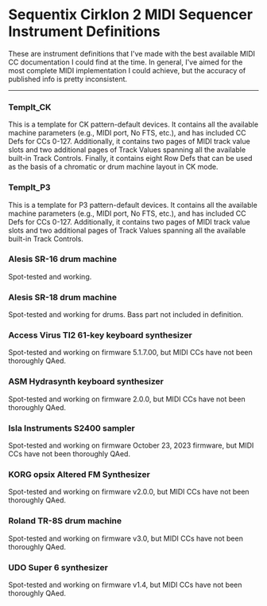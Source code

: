 <h1>Sequentix Cirklon 2 MIDI Sequencer Instrument Definitions</h1>

<p>These are instrument definitions that I've made with the best available MIDI CC documentation I could find at the time. In general, I've aimed for the most complete MIDI implementation I could achieve, but the accuracy of published info is pretty inconsistent.</p>

<hr>

<h3>Templt_CK</h3>

<p>This is a template for CK pattern-default devices. It contains all the available machine parameters (e.g., MIDI port, No FTS, etc.), and has included CC Defs for CCs 0-127. Additionally, it contains two pages of MIDI track value slots and two additional pages of Track Values spanning all the available built-in Track Controls. Finally, it contains eight Row Defs that can be used as the basis of a chromatic or drum machine layout in CK mode.</p>

<h3>Templt_P3</h3>

<p>This is a template for P3 pattern-default devices. It contains all the available machine parameters (e.g., MIDI port, No FTS, etc.), and has included CC Defs for CCs 0-127. Additionally, it contains two pages of MIDI track value slots and two additional pages of Track Values spanning all the available built-in Track Controls. </p>

<h3>Alesis SR-16 drum machine</h3>

<p>Spot-tested and working.</p>

<h3>Alesis SR-18 drum machine</h3>

<p>Spot-tested and working for drums. Bass part not included in definition.</p>

<h3>Access Virus TI2 61-key keyboard synthesizer</h3>

<p>Spot-tested and working on firmware 5.1.7.00, but MIDI CCs have not been thoroughly QAed.</p>

<h3>ASM Hydrasynth keyboard synthesizer</h3>

<p>Spot-tested and working on firmware 2.0.0, but MIDI CCs have not been thoroughly QAed.</p>

<h3>Isla Instruments S2400 sampler</h3>

<p>Spot-tested and working on firmware October 23, 2023 firmware, but MIDI CCs have not been thoroughly QAed.</p>

<h3>KORG opsix Altered FM Synthesizer</h3>

<p>Spot-tested and working on firmware v2.0.0, but MIDI CCs have not been thoroughly QAed.</p>

<h3>Roland TR-8S drum machine</h3>

<p>Spot-tested and working on firmware v3.0, but MIDI CCs have not been thoroughly QAed.</p>

<h3>UDO Super 6 synthesizer</h3>

<p>Spot-tested and working on firmware v1.4, but MIDI CCs have not been thoroughly QAed.</p>
